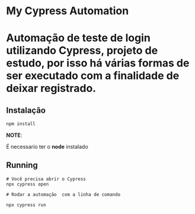 # My Cypress Automation

# Automação de teste de login utilizando Cypress, projeto de estudo, por isso há várias formas de ser executado com a finalidade de deixar registrado.

## Instalação

```bash
npm install
``` 
**NOTE**:

É necessario ter o **node** instalado 

## Running

```
# Você precisa abrir o Cypress
npx cypress open

# Rodar a automação  com a linha de comando

npx cypress run
```

